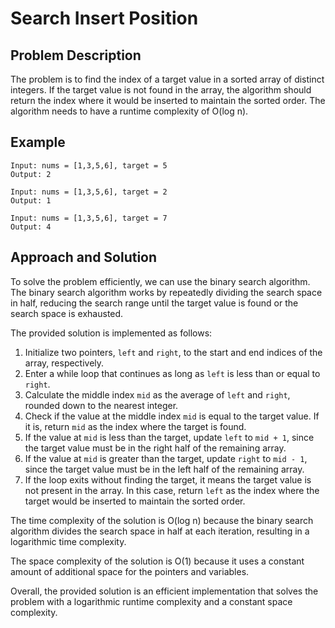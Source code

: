 # Search Insert Position

## Problem Description

The problem is to find the index of a target value in a sorted array of distinct integers. If the target value is not found in the array, the algorithm should return the index where it would be inserted to maintain the sorted order. The algorithm needs to have a runtime complexity of O(log n).

## Example

```
Input: nums = [1,3,5,6], target = 5
Output: 2
```

```
Input: nums = [1,3,5,6], target = 2
Output: 1
```

```
Input: nums = [1,3,5,6], target = 7
Output: 4
```

## Approach and Solution

To solve the problem efficiently, we can use the binary search algorithm. The binary search algorithm works by repeatedly dividing the search space in half, reducing the search range until the target value is found or the search space is exhausted.

The provided solution is implemented as follows:

1. Initialize two pointers, `left` and `right`, to the start and end indices of the array, respectively.
2. Enter a while loop that continues as long as `left` is less than or equal to `right`.
3. Calculate the middle index `mid` as the average of `left` and `right`, rounded down to the nearest integer.
4. Check if the value at the middle index `mid` is equal to the target value. If it is, return `mid` as the index where the target is found.
5. If the value at `mid` is less than the target, update `left` to `mid + 1`, since the target value must be in the right half of the remaining array.
6. If the value at `mid` is greater than the target, update `right` to `mid - 1`, since the target value must be in the left half of the remaining array.
7. If the loop exits without finding the target, it means the target value is not present in the array. In this case, return `left` as the index where the target would be inserted to maintain the sorted order.

The time complexity of the solution is O(log n) because the binary search algorithm divides the search space in half at each iteration, resulting in a logarithmic time complexity.

The space complexity of the solution is O(1) because it uses a constant amount of additional space for the pointers and variables.

Overall, the provided solution is an efficient implementation that solves the problem with a logarithmic runtime complexity and a constant space complexity.
